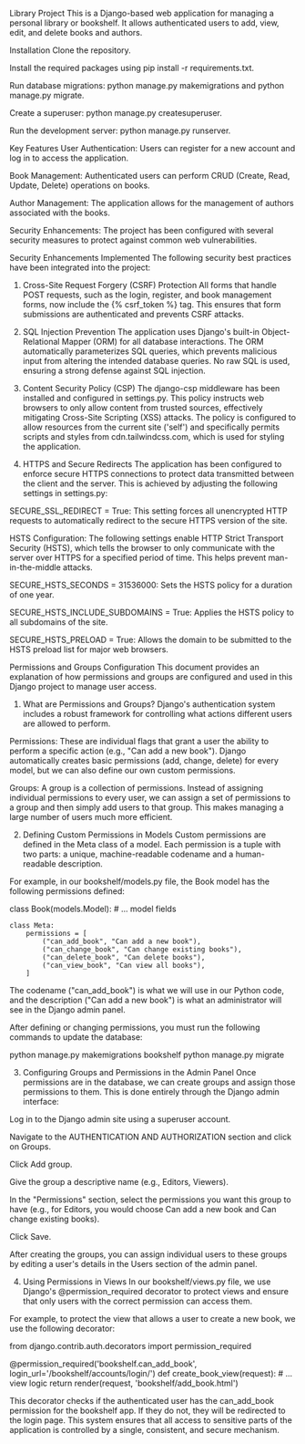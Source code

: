 Library Project
This is a Django-based web application for managing a personal library or bookshelf. It allows authenticated users to add, view, edit, and delete books and authors.

Installation
Clone the repository.

Install the required packages using pip install -r requirements.txt.

Run database migrations: python manage.py makemigrations and python manage.py migrate.

Create a superuser: python manage.py createsuperuser.

Run the development server: python manage.py runserver.

Key Features
User Authentication: Users can register for a new account and log in to access the application.

Book Management: Authenticated users can perform CRUD (Create, Read, Update, Delete) operations on books.

Author Management: The application allows for the management of authors associated with the books.

Security Enhancements: The project has been configured with several security measures to protect against common web vulnerabilities.

Security Enhancements Implemented
The following security best practices have been integrated into the project:

1. Cross-Site Request Forgery (CSRF) Protection
All forms that handle POST requests, such as the login, register, and book management forms, now include the {% csrf_token %} tag. This ensures that form submissions are authenticated and prevents CSRF attacks.

2. SQL Injection Prevention
The application uses Django's built-in Object-Relational Mapper (ORM) for all database interactions. The ORM automatically parameterizes SQL queries, which prevents malicious input from altering the intended database queries. No raw SQL is used, ensuring a strong defense against SQL injection.

3. Content Security Policy (CSP)
The django-csp middleware has been installed and configured in settings.py. This policy instructs web browsers to only allow content from trusted sources, effectively mitigating Cross-Site Scripting (XSS) attacks. The policy is configured to allow resources from the current site ('self') and specifically permits scripts and styles from cdn.tailwindcss.com, which is used for styling the application.

4. HTTPS and Secure Redirects
The application has been configured to enforce secure HTTPS connections to protect data transmitted between the client and the server. This is achieved by adjusting the following settings in settings.py:

SECURE_SSL_REDIRECT = True: This setting forces all unencrypted HTTP requests to automatically redirect to the secure HTTPS version of the site.

HSTS Configuration: The following settings enable HTTP Strict Transport Security (HSTS), which tells the browser to only communicate with the server over HTTPS for a specified period of time. This helps prevent man-in-the-middle attacks.

SECURE_HSTS_SECONDS = 31536000: Sets the HSTS policy for a duration of one year.

SECURE_HSTS_INCLUDE_SUBDOMAINS = True: Applies the HSTS policy to all subdomains of the site.

SECURE_HSTS_PRELOAD = True: Allows the domain to be submitted to the HSTS preload list for major web browsers.

Permissions and Groups Configuration
This document provides an explanation of how permissions and groups are configured and used in this Django project to manage user access.

1. What are Permissions and Groups?
Django's authentication system includes a robust framework for controlling what actions different users are allowed to perform.

Permissions: These are individual flags that grant a user the ability to perform a specific action (e.g., "Can add a new book"). Django automatically creates basic permissions (add, change, delete) for every model, but we can also define our own custom permissions.

Groups: A group is a collection of permissions. Instead of assigning individual permissions to every user, we can assign a set of permissions to a group and then simply add users to that group. This makes managing a large number of users much more efficient.

2. Defining Custom Permissions in Models
Custom permissions are defined in the Meta class of a model. Each permission is a tuple with two parts: a unique, machine-readable codename and a human-readable description.

For example, in our bookshelf/models.py file, the Book model has the following permissions defined:

class Book(models.Model):
    # ... model fields
    
    class Meta:
        permissions = [
            ("can_add_book", "Can add a new book"),
            ("can_change_book", "Can change existing books"),
            ("can_delete_book", "Can delete books"),
            ("can_view_book", "Can view all books"),
        ]

The codename ("can_add_book") is what we will use in our Python code, and the description ("Can add a new book") is what an administrator will see in the Django admin panel.

After defining or changing permissions, you must run the following commands to update the database:

python manage.py makemigrations bookshelf
python manage.py migrate

3. Configuring Groups and Permissions in the Admin Panel
Once permissions are in the database, we can create groups and assign those permissions to them. This is done entirely through the Django admin interface:

Log in to the Django admin site using a superuser account.

Navigate to the AUTHENTICATION AND AUTHORIZATION section and click on Groups.

Click Add group.

Give the group a descriptive name (e.g., Editors, Viewers).

In the "Permissions" section, select the permissions you want this group to have (e.g., for Editors, you would choose Can add a new book and Can change existing books).

Click Save.

After creating the groups, you can assign individual users to these groups by editing a user's details in the Users section of the admin panel.

4. Using Permissions in Views
In our bookshelf/views.py file, we use Django's @permission_required decorator to protect views and ensure that only users with the correct permission can access them.

For example, to protect the view that allows a user to create a new book, we use the following decorator:

from django.contrib.auth.decorators import permission_required

@permission_required('bookshelf.can_add_book', login_url='/bookshelf/accounts/login/')
def create_book_view(request):
    # ... view logic
    return render(request, 'bookshelf/add_book.html')

This decorator checks if the authenticated user has the can_add_book permission for the bookshelf app. If they do not, they will be redirected to the login page. This system ensures that all access to sensitive parts of the application is controlled by a single, consistent, and secure mechanism.